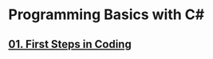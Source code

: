 # Programming Basics with C#

## <a href="https://github.com/radrex/SoftuniCourses/tree/master/Programming%20Basics/C%23/01.FirstStepsInCoding">01. First Steps in Coding</a>


